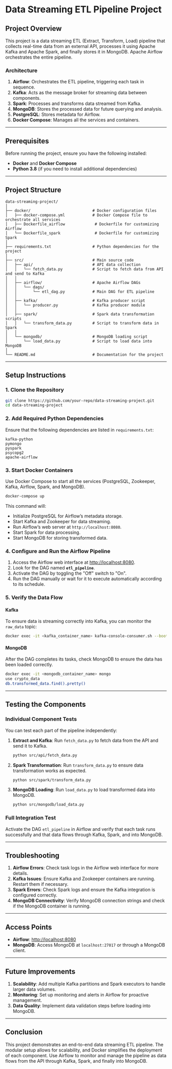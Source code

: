 
# Data Streaming ETL Pipeline Project

## Project Overview

This project is a data streaming ETL (Extract, Transform, Load) pipeline that collects real-time data from an external API, processes it using Apache Kafka and Apache Spark, and finally stores it in MongoDB. Apache Airflow orchestrates the entire pipeline.

### Architecture

1. **Airflow**: Orchestrates the ETL pipeline, triggering each task in sequence.
2. **Kafka**: Acts as the message broker for streaming data between components.
3. **Spark**: Processes and transforms data streamed from Kafka.
4. **MongoDB**: Stores the processed data for future querying and analysis.
5. **PostgreSQL**: Stores metadata for Airflow.
6. **Docker Compose**: Manages all the services and containers.

---

## Prerequisites

Before running the project, ensure you have the following installed:

- **Docker** and **Docker Compose**
- **Python 3.8** (if you need to install additional dependencies)

---

## Project Structure

```
data-streaming-project/
│
├── docker/                           # Docker configuration files
│   ├── docker-compose.yml            # Docker Compose file to orchestrate all services
│   ├── Dockerfile_airflow             # Dockerfile for customizing Airflow
│   └── Dockerfile_spark               # Dockerfile for customizing Spark
│
├── requirements.txt                  # Python dependencies for the project
│
├── src/                              # Main source code
│   ├── api/                          # API data collection
│   │   └── fetch_data.py             # Script to fetch data from API and send to Kafka
│   │
│   ├── airflow/                      # Apache Airflow DAGs
│   │   └── dags/
│   │       └── etl_dag.py            # Main DAG for ETL pipeline
│   │
│   ├── kafka/                        # Kafka producer script
│   │   └── producer.py               # Kafka producer module
│   │
│   ├── spark/                        # Spark data transformation scripts
│   │   └── transform_data.py         # Script to transform data in Spark
│   │
│   └── mongodb/                      # MongoDB loading script
│       └── load_data.py              # Script to load data into MongoDB
│
└── README.md                         # Documentation for the project
```

---

## Setup Instructions

### 1. Clone the Repository

```bash
git clone https://github.com/your-repo/data-streaming-project.git
cd data-streaming-project
```

### 2. Add Required Python Dependencies

Ensure that the following dependencies are listed in `requirements.txt`:

```text
kafka-python
pymongo
pyspark
psycopg2
apache-airflow
```

### 3. Start Docker Containers

Use Docker Compose to start all the services (PostgreSQL, Zookeeper, Kafka, Airflow, Spark, and MongoDB).

```bash
docker-compose up
```

This command will:

- Initialize PostgreSQL for Airflow’s metadata storage.
- Start Kafka and Zookeeper for data streaming.
- Run Airflow’s web server at `http://localhost:8080`.
- Start Spark for data processing.
- Start MongoDB for storing transformed data.

### 4. Configure and Run the Airflow Pipeline

1. Access the Airflow web interface at [http://localhost:8080](http://localhost:8080).
2. Look for the DAG named **`etl_pipeline`**.
3. Activate the DAG by toggling the "Off" switch to "On".
4. Run the DAG manually or wait for it to execute automatically according to its schedule.

### 5. Verify the Data Flow

#### Kafka

To ensure data is streaming correctly into Kafka, you can monitor the `raw_data` topic:

```bash
docker exec -it <kafka_container_name> kafka-console-consumer.sh --bootstrap-server localhost:9092 --topic raw_data --from-beginning
```

#### MongoDB

After the DAG completes its tasks, check MongoDB to ensure the data has been loaded correctly.

```bash
docker exec -it <mongodb_container_name> mongo
use crypto_data
db.transformed_data.find().pretty()
```

---

## Testing the Components

### Individual Component Tests

You can test each part of the pipeline independently:

1. **Extract and Kafka**: Run `fetch_data.py` to fetch data from the API and send it to Kafka.

   ```bash
   python src/api/fetch_data.py
   ```

2. **Spark Transformation**: Run `transform_data.py` to ensure data transformation works as expected.

   ```bash
   python src/spark/transform_data.py
   ```

3. **MongoDB Loading**: Run `load_data.py` to load transformed data into MongoDB.

   ```bash
   python src/mongodb/load_data.py
   ```

### Full Integration Test

Activate the DAG `etl_pipeline` in Airflow and verify that each task runs successfully and that data flows through Kafka, Spark, and into MongoDB.

---

## Troubleshooting

1. **Airflow Errors**: Check task logs in the Airflow web interface for more details.
2. **Kafka Issues**: Ensure Kafka and Zookeeper containers are running. Restart them if necessary.
3. **Spark Errors**: Check Spark logs and ensure the Kafka integration is configured correctly.
4. **MongoDB Connectivity**: Verify MongoDB connection strings and check if the MongoDB container is running.

---

## Access Points

- **Airflow**: [http://localhost:8080](http://localhost:8080)
- **MongoDB**: Access MongoDB at `localhost:27017` or through a MongoDB client.

---

## Future Improvements

1. **Scalability**: Add multiple Kafka partitions and Spark executors to handle larger data volumes.
2. **Monitoring**: Set up monitoring and alerts in Airflow for proactive management.
3. **Data Quality**: Implement data validation steps before loading into MongoDB.

---

## Conclusion

This project demonstrates an end-to-end data streaming ETL pipeline. The modular setup allows for scalability, and Docker simplifies the deployment of each component. Use Airflow to monitor and manage the pipeline as data flows from the API through Kafka, Spark, and finally into MongoDB.